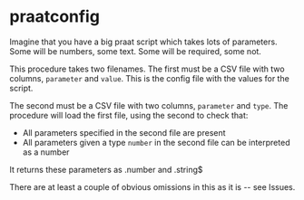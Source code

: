 # praatconfig

Imagine that you have a big praat script which takes lots of parameters. Some will be numbers, some text. Some will be required, some not.

This procedure takes two filenames. The first must be a CSV file with two columns, `parameter` and `value`. This is the config file with the values for the script.

The second must be a CSV file with two columns, `parameter` and `type`. The procedure will load the first file, using the second to check that:

* All parameters specified in the second file are present
* All parameters given a type `number` in the second file can be interpreted as a number

It returns these parameters as .number and .string$

There are at least a couple of obvious omissions in this as it is -- see Issues.
